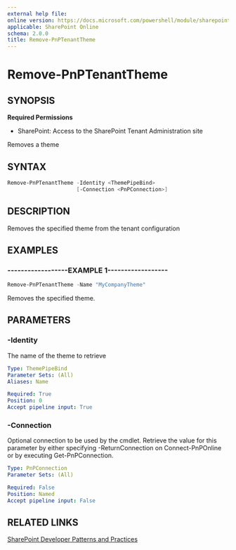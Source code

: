```yaml
---
external help file:
online version: https://docs.microsoft.com/powershell/module/sharepoint-pnp/remove-pnptenanttheme
applicable: SharePoint Online
schema: 2.0.0
title: Remove-PnPTenantTheme
---
```


# Remove-PnPTenantTheme

## SYNOPSIS

**Required Permissions**

* SharePoint: Access to the SharePoint Tenant Administration site

Removes a theme

## SYNTAX 

```powershell
Remove-PnPTenantTheme -Identity <ThemePipeBind>
                      [-Connection <PnPConnection>]
```

## DESCRIPTION
Removes the specified theme from the tenant configuration

## EXAMPLES

### ------------------EXAMPLE 1------------------
```powershell
Remove-PnPTenantTheme -Name "MyCompanyTheme"
```

Removes the specified theme.

## PARAMETERS

### -Identity
The name of the theme to retrieve

```yaml
Type: ThemePipeBind
Parameter Sets: (All)
Aliases: Name

Required: True
Position: 0
Accept pipeline input: True
```

### -Connection
Optional connection to be used by the cmdlet. Retrieve the value for this parameter by either specifying -ReturnConnection on Connect-PnPOnline or by executing Get-PnPConnection.

```yaml
Type: PnPConnection
Parameter Sets: (All)

Required: False
Position: Named
Accept pipeline input: False
```

## RELATED LINKS

[SharePoint Developer Patterns and Practices](https://aka.ms/sppnp)